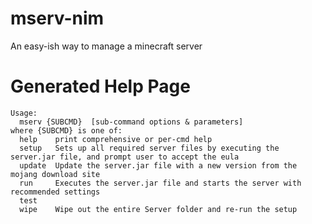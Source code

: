 # mserv-nim
An easy-ish way to manage a minecraft server

# Generated Help Page
```
Usage:
  mserv {SUBCMD}  [sub-command options & parameters]
where {SUBCMD} is one of:
  help    print comprehensive or per-cmd help
  setup   Sets up all required server files by executing the server.jar file, and prompt user to accept the eula
  update  Update the server.jar file with a new version from the mojang download site
  run     Executes the server.jar file and starts the server with recommended settings
  test
  wipe    Wipe out the entire Server folder and re-run the setup
  ```
